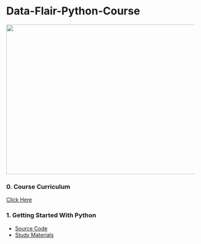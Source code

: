 # Data-Flair-Python-Course

<img src="https://d2h0cx97tjks2p.cloudfront.net/wp-content/uploads/2020/07/python-training-course.jpg" alt="" height="400" width="900">

### 0. Course Curriculum

[Click Here](https://github.com/kishanrajput23/Data-Flair-Python-Course/blob/main/0.Course_Curriculum/Certified-Python-Course-Curriculum-03.pdf)

### 1. Getting Started With Python

- [Source Code](https://github.com/kishanrajput23/Data-Flair-Python-Course/tree/main/1.Getting_Started_With_Python)
- [Study Materials](https://github.com/kishanrajput23/Data-Flair-Python-Course/blob/main/1.Getting_Started_With_Python/README.md)
